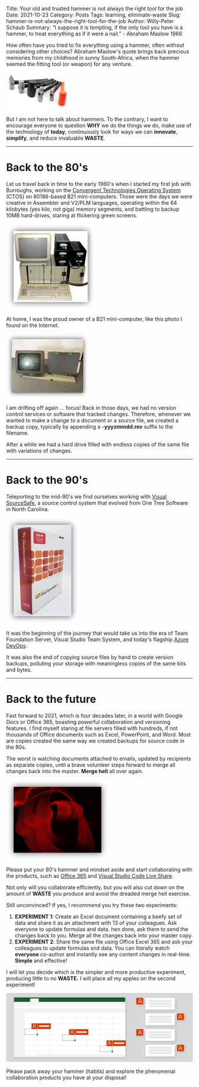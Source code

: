 Title: Your old and trusted hammer is not always the right tool for the job
Date: 2021-10-23
Category: Posts 
Tags: learning, eliminate-waste
Slug: hammer-is-not-always-the-right-tool-for-the-job
Author: Willy-Peter Schaub
Summary: “I suppose it is tempting, if the only tool you have is a hammer, to treat everything as if it were a nail.” - Abraham Maslow 1966

How often have you tried to fix everything using a hammer, often without considering other choices? Abraham Maslow's quote brings back precious memories from my childhood in sunny South-Africa, when the hammer seemed the fitting tool (or weapon) for any venture.

![Hammer](/images/hammer-is-not-always-the-right-tool-for-the-job-0.jpg)

But I am not here to talk about hammers. To the contrary, I want to encourage everyone to question **WHY** we do the things we do, make use of the technology of **today**, continuously look for ways we can **innovate**, **simplify**, and reduce invaluable **WASTE**.

---

# Back to the 80's

Let us travel back in time to the early 1980's when I started my first job with Burroughs, working on the [Convergent Technologies Operating System](https://en.wikipedia.org/wiki/Convergent_Technologies_Operating_System#:~:text=The%20Convergent%20Technologies%20Operating%20System%2C%20also%20known%20variously,STARSYS%2C%20was%20a%20modular%2C%20message-passing%2C%20multiprocess-based%20operating%20system.) (CTOS) on 80186-based B21 mini-computers. Those were the days we were creative in Assembler and V2/PLM languages, operating within the 64 kilobytes (yes kilo, not giga) memory segments, and battling to backup 10MB hard-drives, staring at flickering green screens.

![B25](/images/hammer-is-not-always-the-right-tool-for-the-job-1.jpg)

At home, I was the proud owner of a B21 mini-computer, like this photo I found on the Internet.

![B21](/images/hammer-is-not-always-the-right-tool-for-the-job-2.jpg)

I am drifting off again ... focus! Back in those days, we had no version control services or software that tracked changes. Therefore, whenever we wanted to make a change to a document or a source file, we created a backup copy, typically by appending a **-yyyzmmdd.rev** suffix to the filename. 

After a while we had a hard drive filled with endless copies of the same file with variations of changes.

---

# Back to the 90's

Teleporting to the mid-90's we find ourselves working with [Visual SourceSafe](https://www.bing.com/search?q=sourcesafe&cvid=4c7c624dc2ad4eed94ec071ebf6e15c2&aqs=edge.0.69i59j0l5j69i60l3.1977j0j4&FORM=ANAB01&PC=U531), a source control system that evolved from One Tree Software in North Carolina. 

![SourceSafe](/images/hammer-is-not-always-the-right-tool-for-the-job-3.jpg)

It was the beginning of the journey that would take us into the era of Team Foundation Server, Visual Studio Team System, and today's flagship [Azure DevOps](https://azure.microsoft.com/en-us/services/devops/).

It was also the end of copying source files by hand to create version backups, polluting your storage with meaningless copies of the same bits and bytes.

---

# Back to the future

Fast forward to 2021, which is four decades later, in a world with Google Docs or Office 365, boasting powerful collaboration and versioning features. I find myself staring at file servers filled with hundreds, if not thousands of Office documents such as Excel, PowerPoint, and Word. Most are copies created the same way we created backups for source code in the 80s. 

The worst is watching documents attached to emails, updated by recipients as separate copies, until a brave volunteer steps forward to merge all changes back into the master. **Merge hell** all over again.  

![Merge Hell](/images/hammer-is-not-always-the-right-tool-for-the-job-4.jpg)

Please put your 80's hammer and mindset aside and start collaborating with the products, such as [Office 365](https://www.office.com/) and [Visual Studio Code Live Share](https://www.microsoft.com/en-ca/resilience/remote-development-solutions).

Not only will you collaborate efficiently, but you will also cut down on the amount of **WASTE** you produce and avoid the dreaded merge hell exercise.

Still unconvinced? If yes, I recommend you try these two experiments:

1. **EXPERIMENT 1**: Create an Excel document containing a beefy set of data and share it as an attachment with 13 of your colleagues. Ask everyone to update formulas and data. hen done, ask them to send the changes back to you. Merge all the changes back into your master copy.
2. **EXPERIMENT 2**: Share the same file using Office Excel 365 and ask your colleagues to update formulas snd  data. You can literally watch **everyone** co-author and instantly see any content changes in real-time. **Simple** and effective!

I will let you decide which is the simpler and more productive experiment, producing little to no **WASTE.** I will place all my apples on the second experiment!

![Collaboration](/images/hammer-is-not-always-the-right-tool-for-the-job-5.png)

Please pack away your hammer (habits) and explore the phenomenal collaboration products you have at your disposal!

